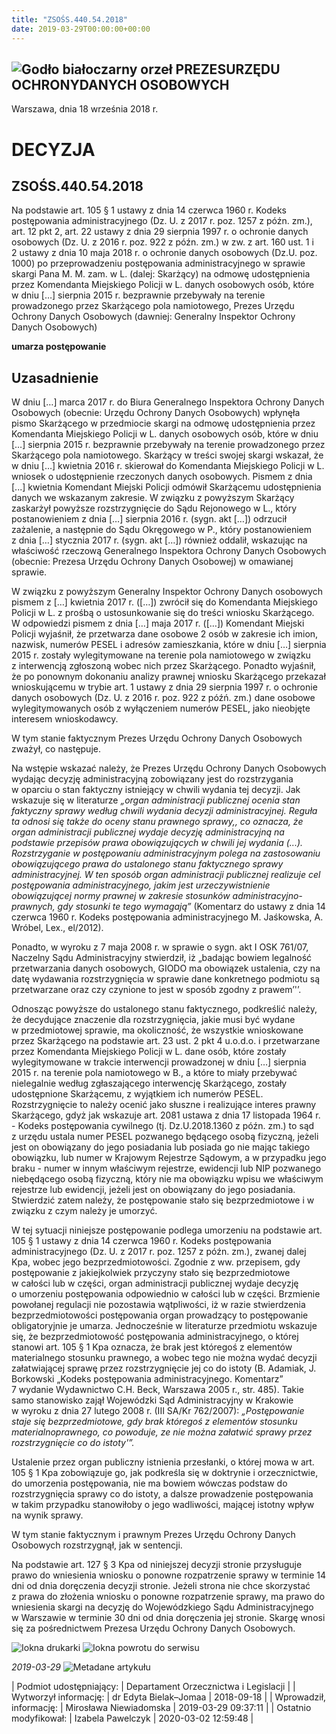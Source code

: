 ```yaml
---
title: "ZSOŚS.440.54.2018"
date: 2019-03-29T00:00:00+00:00
---
```



![Godło białoczarny orzeł](/bundles/app/img/orzeł2.png)
PREZESURZĘDU OCHRONYDANYCH OSOBOWYCH
------------------------------------




 Warszawa, dnia 18
 września
 2018 r.
 


 DECYZJA
=========


ZSOŚS.440.54.2018
-----------------



Na podstawie art. 105 § 1 ustawy z dnia 14 czerwca 1960 r. Kodeks postępowania administracyjnego (Dz. U. z 2017 r. poz. 1257 z późn. zm.), art. 12 pkt 2, art. 22 ustawy z dnia 29 sierpnia 1997 r. o ochronie danych osobowych (Dz. U. z 2016 r. poz. 922 z późn. zm.) w zw. z art. 160 ust. 1 i 2 ustawy z dnia 10 maja 2018 r. o ochronie danych osobowych (Dz.U. poz. 1000) po przeprowadzeniu postępowania administracyjnego w sprawie skargi Pana M. M. zam. w L. (dalej: Skarżący) na odmowę udostępnienia przez Komendanta Miejskiego Policji w L. danych osobowych osób, które w dniu […] sierpnia 2015 r. bezprawnie przebywały na terenie prowadzonego przez Skarżącego pola namiotowego, Prezes Urzędu Ochrony Danych Osobowych (dawniej: Generalny Inspektor Ochrony Danych Osobowych)


**umarza postępowanie**  
  



**Uzasadnienie**
----------------


W dniu […] marca 2017 r. do Biura Generalnego Inspektora Ochrony Danych Osobowych (obecnie: Urzędu Ochrony Danych Osobowych) wpłynęła pismo Skarżącego w przedmiocie skargi na odmowę udostępnienia przez Komendanta Miejskiego Policji w L. danych osobowych osób, które w dniu […] sierpnia 2015 r. bezprawnie przebywały na terenie prowadzonego przez Skarżącego pola namiotowego. Skarżący w treści swojej skargi wskazał, że w dniu […] kwietnia 2016 r. skierował do Komendanta Miejskiego Policji w L. wniosek o udostępnienie rzeczonych danych osobowych. Pismem z dnia [...] kwietnia Komendant Miejski Policji odmówił Skarżącemu udostępnienia danych we wskazanym zakresie. W związku z powyższym Skarżący zaskarżył powyższe rozstrzygnięcie do Sądu Rejonowego w L., który postanowieniem z dnia […] sierpnia 2016 r. (sygn. akt […]) odrzucił zażalenie, a następnie do Sądu Okręgowego w P., który postanowieniem z dnia […] stycznia 2017 r. (sygn. akt […]) również oddalił, wskazując na właściwość rzeczową Generalnego Inspektora Ochrony Danych Osobowych (obecnie: Prezesa Urzędu Ochrony Danych Osobowej) w omawianej sprawie.


W związku z powyższym Generalny Inspektor Ochrony Danych osobowych pismem z […] kwietnia 2017 r. ([…]) zwrócił się do Komendanta Miejskiego Policji w L. z prośbą o ustosunkowanie się do treści wniosku Skarżącego. W odpowiedzi pismem z dnia […] maja 2017 r. ([…]) Komendant Miejski Policji wyjaśnił, że przetwarza dane osobowe 2 osób w zakresie ich imion, nazwisk, numerów PESEL i adresów zamieszkania, które w dniu […] sierpnia 2015 r. zostały wylegitymowane na terenie pola namiotowego w związku z interwencją zgłoszoną wobec nich przez Skarżącego. Ponadto wyjaśnił, że po ponownym dokonaniu analizy prawnej wniosku Skarżącego przekazał wnioskującemu w trybie art. 1 ustawy z dnia 29 sierpnia 1997 r. o ochronie danych osobowych (Dz. U. z 2016 r. poz. 922 z późń. zm.) dane osobowe wylegitymowanych osób z wyłączeniem numerów PESEL, jako nieobjęte interesem wnioskodawcy.


W tym stanie faktycznym Prezes Urzędu Ochrony Danych Osobowych zważył, co następuje.


Na wstępie wskazać należy, że Prezes Urzędu Ochrony Danych Osobowych wydając decyzję administracyjną zobowiązany jest do rozstrzygania w oparciu o stan faktyczny istniejący w chwili wydania tej decyzji. Jak wskazuje się w literaturze *„organ administracji publicznej ocenia stan faktyczny sprawy według chwili wydania decyzji administracyjnej. Reguła ta odnosi się także do oceny stanu prawnego sprawy,, co oznacza, że organ administracji publicznej wydaje decyzję administracyjną na podstawie przepisów prawa obowiązujących w chwili jej wydania (...). Rozstrzyganie w postępowaniu administracyjnym polega na zastosowaniu obowiązującego prawa do ustalonego stanu faktycznego sprawy administracyjnej. W ten sposób organ administracji publicznej realizuje cel postępowania administracyjnego, jakim jest urzeczywistnienie obowiązującej normy prawnej w zakresie stosunków administracyjno-prawnych, gdy stosunki te tego wymagają”* (Komentarz do ustawy z dnia 14 czerwca 1960 r. Kodeks postępowania administracyjnego M. Jaśkowska, A. Wróbel, Lex., el/2012).



Ponadto, w wyroku z 7 maja 2008 r. w sprawie o sygn. akt I OSK 761/07, Naczelny Sądu Administracyjny stwierdził, iż „badając bowiem legalność przetwarzania danych osobowych, GIODO ma obowiązek ustalenia, czy na datę wydawania rozstrzygnięcia w sprawie dane konkretnego podmiotu są przetwarzane oraz czy czynione to jest w sposób zgodny z prawem’'’.


Odnosząc powyższe do ustalonego stanu faktycznego, podkreślić należy, że decydujące znaczenie dla rozstrzygnięcia, jakie musi być wydane w przedmiotowej sprawie, ma okoliczność, że wszystkie wnioskowane przez Skarżącego na podstawie art. 23 ust. 2 pkt 4 u.o.d.o. i przetwarzane przez Komendanta Miejskiego Policji w L. dane osób, które zostały wylegitymowane w trakcie interwencji prowadzonej w dniu […] sierpnia 2015 r. na terenie pola namiotowego w B., a które to miały przebywać nielegalnie według zgłaszającego interwencję Skarżącego, zostały udostępnione Skarżącemu, z wyjątkiem ich numerów PESEL. Rozstrzygnięcie to należy ocenić jako słuszne i realizujące interes prawny Skarżącego, gdyż jak wskazuje art. 2081 ustawa z dnia 17 listopada 1964 r. - Kodeks postępowania cywilnego (tj. Dz.U.2018.1360 z późn. zm.) to sąd z urzędu ustala numer PESEL pozwanego będącego osobą fizyczną, jeżeli jest on obowiązany do jego posiadania lub posiada go nie mając takiego obowiązku, lub numer w Krajowym Rejestrze Sądowym, a w przypadku jego braku - numer w innym właściwym rejestrze, ewidencji lub NIP pozwanego niebędącego osobą fizyczną, który nie ma obowiązku wpisu we właściwym rejestrze lub ewidencji, jeżeli jest on obowiązany do jego posiadania. Stwierdzić zatem należy, że postępowanie stało się bezprzedmiotowe i w związku z czym należy je umorzyć.


W tej sytuacji niniejsze postępowanie podlega umorzeniu na podstawie art. 105 § 1 ustawy z dnia 14 czerwca 1960 r. Kodeks postępowania administracyjnego (Dz. U. z 2017 r. poz. 1257 z późn. zm.), zwanej dalej Kpa, wobec jego bezprzedmiotowości. Zgodnie z ww. przepisem, gdy postępowanie z jakiejkolwiek przyczyny stało się bezprzedmiotowe w całości lub w części, organ administracji publicznej wydaje decyzję o umorzeniu postępowania odpowiednio w całości lub w części. Brzmienie powołanej regulacji nie pozostawia wątpliwości, iż w razie stwierdzenia bezprzedmiotowości postępowania organ prowadzący to postępowanie obligatoryjnie je umarza. Jednocześnie w literaturze przedmiotu wskazuje się, że bezprzedmiotowość postępowania administracyjnego, o której stanowi art. 105 § 1 Kpa oznacza, że brak jest któregoś z elementów materialnego stosunku prawnego, a wobec tego nie można wydać decyzji załatwiającej sprawę przez rozstrzygnięcie jej co do istoty (B. Adamiak, J. Borkowski „Kodeks postępowania administracyjnego. Komentarz” 7 wydanie Wydawnictwo C.H. Beck, Warszawa 2005 r., str. 485). Takie samo stanowisko zajął Wojewódzki Sąd Administracyjny w Krakowie w wyroku z dnia 27 lutego 2008 r. (III SA/Kr 762/2007): *„Postępowanie staje się bezprzedmiotowe, gdy brak któregoś z elementów stosunku materialnoprawnego, co powoduje, ze nie można załatwić sprawy przez rozstrzygnięcie co do istoty'”.*


Ustalenie przez organ publiczny istnienia przesłanki, o której mowa w art. 105 § 1 Kpa zobowiązuje go, jak podkreśla się w doktrynie i orzecznictwie, do umorzenia postępowania, nie ma bowiem wówczas podstaw do rozstrzygnięcia sprawy co do istoty, a dalsze prowadzenie postępowania w takim przypadku stanowiłoby o jego wadliwości, mającej istotny wpływ na wynik sprawy.


W tym stanie faktycznym i prawnym Prezes Urzędu Ochrony Danych Osobowych rozstrzygnął, jak w sentencji.


Na podstawie art. 127 § 3 Kpa od niniejszej decyzji stronie przysługuje prawo do wniesienia wniosku o ponowne rozpatrzenie sprawy w terminie 14 dni od dnia doręczenia decyzji stronie. Jeżeli strona nie chce skorzystać z prawa do złożenia wniosku o ponowne rozpatrzenie sprawy, ma prawo do wniesienia skargi na decyzję do Wojewódzkiego Sądu Administracyjnego w Warszawie w terminie 30 dni od dnia doręczenia jej stronie. Skargę wnosi się za pośrednictwem Prezesa Urzędu Ochrony Danych Osobowych.



![Iokna drukarki](/bundles/app/img/ico/print.svg "Kliknij aby zobaczyć wersję do wydruku.")
![Iokna powrotu do serwisu](/bundles/app/img/ico/back.svg "Kliknij aby wrócić do normalnej wersji serwisu.")


*2019-03-29*
![Metadane artykułu](/bundles/app/img/metadane-s3.png "Metadane artykułu")




| Podmiot udostępniający: | Departament Orzecznictwa i Legislacji |
| Wytworzył informację: | dr Edyta Bielak–Jomaa | 2018-09-18 |
| Wprowadził‚ informację: | Mirosława Niewiadomska | 2019-03-29 09:37:11 |
| Ostatnio modyfikował: | Izabela Pawelczyk | 2020-03-02 12:59:48 |


